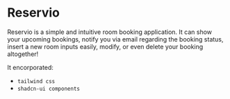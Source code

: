 # Reservio

Reservio is a simple and intuitive room booking application. It can show your upcoming bookings, notify you via email regarding the booking status, insert a new room inputs easily, modify, or even delete your booking altogether!

It encorporated:
- `tailwind css`
- `shadcn-ui components`

